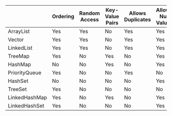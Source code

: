 |               | Ordering | Random Access | Key-Value Pairs | Allows Duplicates | Allows Null Values | Thread Safe | Blocking Operations |
|---------------|----------|---------------|-----------------|-------------------|--------------------|-------------|---------------------|
| ArrayList     | Yes      | Yes           | No              | Yes               | Yes                | No          | No                  |
| Vector        | Yes      | Yes           | No              | Yes               | Yes                | Yes         | Yes                 |
| LinkedList    | Yes      | Yes           | No              | Yes               | Yes                | No          | No                  |
| TreeMap       | Yes      | No            | Yes             | No                | Yes                | No          | No                  |
| HashMap       | No       | No            | Yes             | No                | Yes                | No          | No                  |
| PriorityQueue | Yes      | No            | No              | Yes               | No                 | No          | No                  |
| HashSet       | No       | No            | No              | No                | Yes                | No          | No                  |
| TreeSet       | Yes      | No            | No              | No                | No                 | No          | No                  |
| LinkedHashMap | Yes      | No            | Yes             | No                | Yes                | No          | No                  |
| LinkedHashSet | Yes      | No            | No              | No                | Yes                | No          | No                  |
